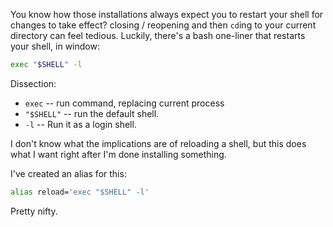 You know how those installations always expect you to restart your shell for changes to take effect? closing / reopening and then `cd`ing to your current directory can feel tedious. Luckily, there's a bash one-liner that restarts your shell, in window:
```bash
exec "$SHELL" -l
```
Dissection:
- `exec` -- run command, replacing current process
- `"$SHELL"` -- run the default shell.
- `-l` -- Run it as a login shell.

I don't know what the implications are of reloading a shell, but this does what I want right after I'm done installing something.

I've created an alias for this:
```bash
alias reload='exec "$SHELL" -l'
```

Pretty nifty.
